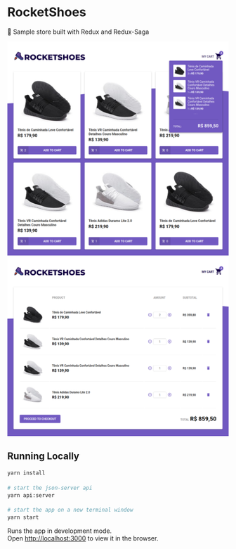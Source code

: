 # RocketShoes

:shoe: Sample store built with Redux and Redux-Saga

![Screenshot 1](screenshot1.png)
![Screenshot 2](screenshot2.png)

## Running Locally

```sh
yarn install

# start the json-server api
yarn api:server

# start the app on a new terminal window
yarn start
```

Runs the app in development mode.<br>
Open [http://localhost:3000](http://localhost:3000) to view it in the browser.
